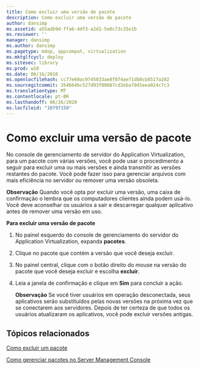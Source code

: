 ```yaml
---
title: Como excluir uma versão de pacote
description: Como excluir uma versão de pacote
author: dansimp
ms.assetid: a55adb9d-ffa6-4df3-a2d1-5e0c73c35e1b
ms.reviewer: ''
manager: dansimp
ms.author: dansimp
ms.pagetype: mdop, appcompat, virtualization
ms.mktglfcycl: deploy
ms.sitesec: library
ms.prod: w10
ms.date: 06/16/2016
ms.openlocfilehash: cc77e60ac9745033ae8f074ae71db0cb8517a202
ms.sourcegitcommit: 354664bc527d93f80687cd2eba70d1eea024c7c3
ms.translationtype: MT
ms.contentlocale: pt-BR
ms.lasthandoff: 06/26/2020
ms.locfileid: "10797150"
---
```

# Como excluir uma versão de pacote


No console de gerenciamento de servidor do Application Virtualization, para um pacote com várias versões, você pode usar o procedimento a seguir para excluir uma ou mais versões e ainda transmitir as versões restantes do pacote. Você pode fazer isso para gerenciar arquivos com mais eficiência no servidor ou remover uma versão obsoleta.

**Observação**  Quando você opta por excluir uma versão, uma caixa de confirmação o lembra que os computadores clientes ainda podem usá-lo. Você deve aconselhar os usuários a sair e descarregar qualquer aplicativo antes de remover uma versão em uso.

 

**Para excluir uma versão de pacote**

1.  No painel esquerdo do console de gerenciamento do servidor do Application Virtualization, expanda **pacotes**.

2.  Clique no pacote que contém a versão que você deseja excluir.

3.  No painel central, clique com o botão direito do mouse na versão do pacote que você deseja excluir e escolha **excluir**.

4.  Leia a janela de confirmação e clique em **Sim** para concluir a ação.

    **Observação**  Se você tiver usuários em operação desconectada, seus aplicativos serão substituídos pelas novas versões na próxima vez que se conectarem aos servidores. Depois de ter certeza de que todos os usuários atualizaram os aplicativos, você pode excluir versões antigas.

     

## Tópicos relacionados


[Como excluir um pacote](how-to-delete-a-packageserver.md)

[Como gerenciar pacotes no Server Management Console](how-to-manage-packages-in-the-server-management-console.md)

 

 





